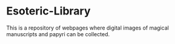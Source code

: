 # Esoteric-Library
This is a repository of webpages where digital images of magical manuscripts and papyri can be collected. 
